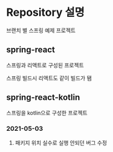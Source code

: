 # Repository 설명

브랜치 별 스프링 예제 프로젝트

## spring-react
스프링과 리액트로 구성된 프로젝트

스프링 빌드시 리액트도 같이 빌드가 됌

## spring-react-kotlin
스프링을 kotlin으로 구성한 프로젝트

### 2021-05-03
1. 패키지 위치 실수로 실행 안되던 버그 수정
